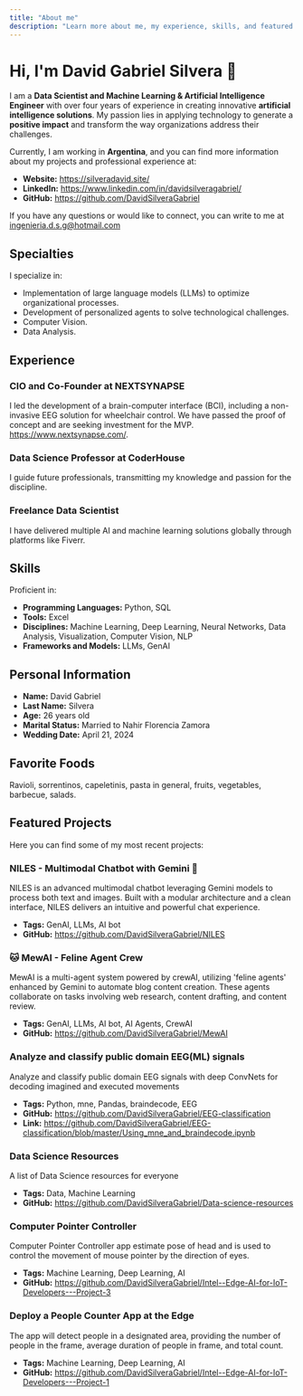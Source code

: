 ```yaml
---
title: "About me"
description: "Learn more about me, my experience, skills, and featured projects."
---
```


# Hi, I'm David Gabriel Silvera 👋

I am a **Data Scientist and Machine Learning & Artificial Intelligence Engineer** with over four years of experience in creating innovative **artificial intelligence solutions**. My passion lies in applying technology to generate a **positive impact** and transform the way organizations address their challenges.

Currently, I am working in **Argentina**, and you can find more information about my projects and professional experience at:

*   **Website:** https://silveradavid.site/
*   **LinkedIn:** https://www.linkedin.com/in/davidsilveragabriel/
*   **GitHub:** https://github.com/DavidSilveraGabriel

If you have any questions or would like to connect, you can write to me at ingenieria.d.s.g@hotmail.com

## Specialties

I specialize in:

*   Implementation of large language models (LLMs) to optimize organizational processes.
*   Development of personalized agents to solve technological challenges.
*   Computer Vision.
*   Data Analysis.

## Experience

### CIO and Co-Founder at NEXTSYNAPSE

I led the development of a brain-computer interface (BCI), including a non-invasive EEG solution for wheelchair control. We have passed the proof of concept and are seeking investment for the MVP.
https://www.nextsynapse.com/.

### Data Science Professor at CoderHouse

I guide future professionals, transmitting my knowledge and passion for the discipline.

### Freelance Data Scientist

I have delivered multiple AI and machine learning solutions globally through platforms like Fiverr.

## Skills

Proficient in:

*   **Programming Languages:** Python, SQL
*   **Tools:** Excel
*   **Disciplines:** Machine Learning, Deep Learning, Neural Networks, Data Analysis, Visualization, Computer Vision, NLP
*   **Frameworks and Models:** LLMs, GenAI

## Personal Information

*   **Name:** David Gabriel
*   **Last Name:** Silvera
*   **Age:** 26 years old
*   **Marital Status:** Married to Nahir Florencia Zamora
*   **Wedding Date:** April 21, 2024

## Favorite Foods

Ravioli, sorrentinos, capeletinis, pasta in general, fruits, vegetables, barbecue, salads.

## Featured Projects

Here you can find some of my most recent projects:

### NILES - Multimodal Chatbot with Gemini 🤖

NILES is an advanced multimodal chatbot leveraging Gemini models to process both text and images. Built with a modular architecture and a clean interface, NILES delivers an intuitive and powerful chat experience.

*   **Tags:** GenAI, LLMs, AI bot
*   **GitHub:**  https://github.com/DavidSilveraGabriel/NILES

### 🐱 MewAI - Feline Agent Crew

MewAI is a multi-agent system powered by crewAI, utilizing 'feline agents' enhanced by Gemini to automate blog content creation. These agents collaborate on tasks involving web research, content drafting, and content review.

*   **Tags:** GenAI, LLMs, AI bot, AI Agents, CrewAI
*   **GitHub:**  https://github.com/DavidSilveraGabriel/MewAI

### Analyze and classify public domain EEG(ML) signals

Analyze and classify public domain EEG signals with deep ConvNets for decoding imagined and executed movements

*   **Tags:** Python, mne, Pandas, braindecode, EEG
*   **GitHub:**  https://github.com/DavidSilveraGabriel/EEG-classification
*   **Link:**  https://github.com/DavidSilveraGabriel/EEG-classification/blob/master/Using_mne_and_braindecode.ipynb

### Data Science Resources

A list of Data Science resources for everyone

*   **Tags:** Data, Machine Learning
*   **GitHub:**   https://github.com/DavidSilveraGabriel/Data-science-resources

### Computer Pointer Controller

Computer Pointer Controller app estimate pose of head and is used to control the movement of mouse pointer by the direction of eyes.

*   **Tags:** Machine Learning, Deep Learning, AI
*   **GitHub:**  https://github.com/DavidSilveraGabriel/Intel--Edge-AI-for-IoT-Developers---Project-3

### Deploy a People Counter App at the Edge

The app will detect people in a designated area, providing the number of people in the frame, average duration of people in frame, and total count.

*   **Tags:** Machine Learning, Deep Learning, AI
*   **GitHub:**  https://github.com/DavidSilveraGabriel/Intel--Edge-AI-for-IoT-Developers---Project-1
